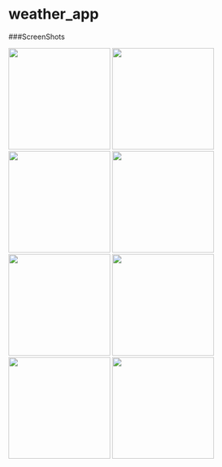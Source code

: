 # weather_app

###ScreenShots
<div>
<img width='200' src="https://user-images.githubusercontent.com/50590192/71628133-cf3f1f80-2c39-11ea-8430-69017eeab3f2.png">
<img width='200' src="https://user-images.githubusercontent.com/50590192/71628143-d9f9b480-2c39-11ea-9b59-db6194dc03e7.png">
<img width='200' src="https://user-images.githubusercontent.com/50590192/71628152-e5e57680-2c39-11ea-94b4-c6da66067bbb.png">
<img width='200' src="https://user-images.githubusercontent.com/50590192/71628156-eed64800-2c39-11ea-89d8-fb9fdedb82c5.png">
<img width='200' src="https://user-images.githubusercontent.com/50590192/71628161-fa297380-2c39-11ea-9904-f71b73cc84eb.png">
<img width='200' src="https://user-images.githubusercontent.com/50590192/71628167-01e91800-2c3a-11ea-8625-42d5463ac9d7.png">
<img width='200' src="https://user-images.githubusercontent.com/50590192/71628181-0a415300-2c3a-11ea-8e19-6edbfa2115da.png">
<img width='200' src="https://user-images.githubusercontent.com/50590192/71628186-11686100-2c3a-11ea-97a8-4f56de7b700c.png">
</div>
